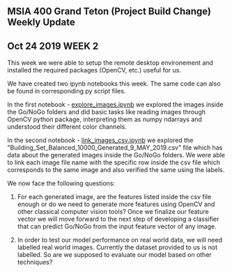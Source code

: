 ## MSIA 400 Grand Teton (Project Build Change) Weekly Update
## Oct 24 2019 WEEK 2

This week we were able to setup the remote desktop environement and installed the required packages (OpenCV, etc.) useful for us.

We have created two ipynb notebooks this week. The same code can also be found in corresponding py script files.

In the first notebook - [explore_images.ipynb](https://nbviewer.jupyter.org/github/MSIA/MSiA400_GrandTeton/blob/master/explore_images.ipynb) we explored the images inside the Go/NoGo folders and did basic tasks like reading images through OpenCV python package, interpreting them as numpy ndarrays and understood their different color channels.

In the second notebook - [link_images_csv.ipynb](https://nbviewer.jupyter.org/github/MSIA/MSiA400_GrandTeton/blob/master/link_images_csv.ipynb) we explored the "Building_Set_Balanced_10000_Generated_9_MAY_2019.csv" file which has data about the generated images inside the Go/NoGo folders. We were able to link each image file name with the specific row inside the csv file which corresponds to the same image and also verified the same using the labels.

We now face the following questions:
1. For each generated image, are the features listed inside the csv file enough or do we need to generate more features using OpenCV and other classical computer vision tools? Once we finalize our feature vector we will move forward to the next step of developing a classifier that can predict Go/NoGo from the input feature vector of any image.

2. In order to test our model performance on real world data, we will need labelled real world images. Currently the dataset provided to us is not labelled. So are we supposed to evaluate our model based on other techniques?
